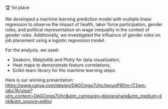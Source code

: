 🏆 1st place

We developed a machine learning prediction model with multiple linear regression to observe the impact of health, labor force participation, gender roles, and political representation on wage inequality in the context of gender roles. Additionally, we investigated the influence of gender roles on job placement using a logistic regression model.

For the analysis, we used:
- Seaborn, Matplotlib and Plotly for data visualization,
- Heat maps to demonstrate feature correlations,
- Scikit-learn library for the machine learning steps.

Here is our winning presentation:
https://www.canva.com/design/DAGCmgs7Uhc/ipnunP6Dm-lT2gm-iqbx7A/view?utm_content=DAGCmgs7Uhc&utm_campaign=designshare&utm_medium=link&utm_source=editor
